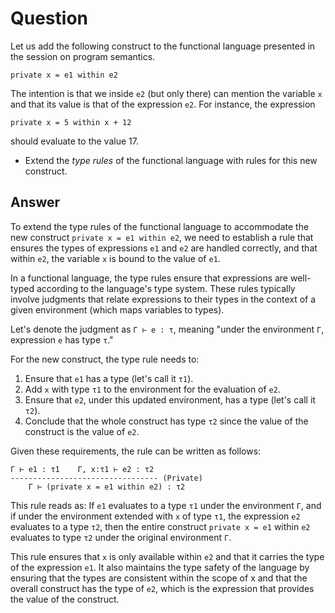 # Question
Let us add the following construct to the functional language presented in the session
on program semantics.

```private x = e1 within e2```

The intention is that we inside `e2` (but only there) can mention the variable `x` and that its value is
that of the expression `e2`. For instance, the expression

```private x = 5 within x + 12```

should evaluate to the value 17.

* Extend the *type rules* of the functional language with rules for this new construct.

## Answer
To extend the type rules of the functional language to accommodate the new construct `private x = e1 within e2`, we need to establish a rule that ensures the types of expressions `e1` and `e2` are handled correctly, and that within `e2`, the variable `x` is bound to the value of `e1`.

In a functional language, the type rules ensure that expressions are well-typed according to the language's type system. These rules typically involve judgments that relate expressions to their types in the context of a given environment (which maps variables to types).

Let's denote the judgment as `Γ ⊢ e : τ`, meaning "under the environment `Γ`, expression `e` has type `τ`."

For the new construct, the type rule needs to:

1. Ensure that `e1` has a type (let's call it `τ1`).
2. Add `x` with type `τ1` to the environment for the evaluation of `e2`.
3. Ensure that `e2`, under this updated environment, has a type (let's call it `τ2`).
4. Conclude that the whole construct has type `τ2` since the value of the construct is the value of `e2`.

Given these requirements, the rule can be written as follows:

```
Γ ⊢ e1 : τ1    Γ, x:τ1 ⊢ e2 : τ2
--------------------------------- (Private)
    Γ ⊢ (private x = e1 within e2) : τ2
```

This rule reads as: If `e1` evaluates to a type `τ1` under the environment `Γ`, and if under the environment extended with `x` of type `τ1`, the expression `e2` evaluates to a type `τ2`, then the entire construct `private x = e1` within `e2` evaluates to type `τ2` under the original environment `Γ`.

This rule ensures that `x` is only available within `e2` and that it carries the type of the expression `e1`. It also maintains the type safety of the language by ensuring that the types are consistent within the scope of x and that the overall construct has the type of `e2`, which is the expression that provides the value of the construct.